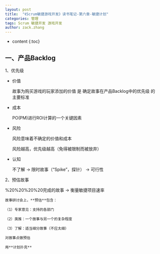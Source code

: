 ```yaml
---
layout: post
title:  "《Scrum敏捷游戏开发》读书笔记-第六章-敏捷计划"
categories: 管理
tags: Scrum 敏捷开发 游戏开发
author: zack.zhang
---
```


* content
{:toc}

<!-- more -->

## 一、产品Backlog

1、优先级

* 价值

    故事为购买游戏的玩家添加的价值 是 确定故事在产品Backlog中的优先级 的主要标准
	
* 成本

    PO(PM)进行ROI计算的一个关键因素
	
* 风险

    风险意味着不确定的价值和成本
	
	风险越高，优先级越高（免得被限制而被放弃）
	
* 认知

    不了解 → 限时故事（“Spike”，探针） → 可行性
	
2、预估故事

%20%20%20%20完成的故事 → 衡量敏捷项目速率
	
	故事研讨会上，**预估**包含：
	
	（1）专家意见：支持的各部门
	
	（2）类推：一个故事与另一个的复杂程度
	
	（3）了解：适当细分故事（不应太细）
	
	对故事点做预估
	
	用**计划扑克**